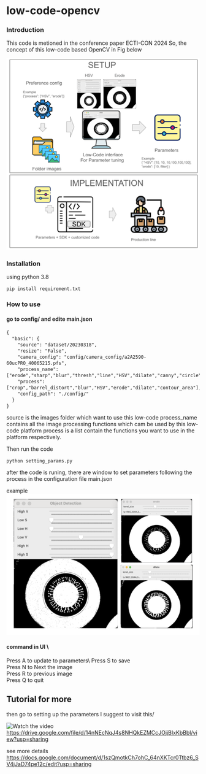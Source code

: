 # low-code-opencv

### Introduction 
This code is metioned in the conference paper  ECTI-CON 2024
So, the concept of this low-code based OpenCV in Fig below 

![alt text](https://github.com/PudPawat/low-code-opencv/blob/main/images/concept.png?raw=true)

### Installation 
using python 3.8 
```
pip install requirement.txt
```

### How to use 

#### go to config/ and edite main.json

```
{
  "basic": {
    "source": "dataset/20230318",
    "resize": "False",
    "camera_config": "config/camera_config/a2A2590-60ucPRO_40065215.pfs",
    "process_name": ["erode","sharp","blur","thresh","line","HSV","dilate","canny","circle","sobel","barrel_distort","crop","contour_area"],
    "process": ["crop","barrel_distort","blur","HSV","erode","dilate","contour_area"],
    "config_path": "./config/"
  }
}
```

source is the images folder which want to use this low-code
process_name contains all the image processing functions which cam be used by this low-code platform 
process is a list contain the functions you want to use in the platform respectively.

Then run the code
```
python setting_params.py
```

after the code is runing, there are window to set parameters following the process in the configuration file  main.json

example 
![alt text](https://github.com/PudPawat/low-code-opencv/blob/main/images/windows.png?raw=true)


#### command in UI \
Press A to update to parameters\ 
Press S to save\
Press N to Next the image \
Press R to previous image \
Press Q to quit


## Tutorial for more
then go to setting up the parameters 
I suggest to visit this/

![Watch the video](https://drive.google.com/file/d/14nNEcNqJ4s8NHQkEZMCcJOjjBIxKbBbl/view?usp=sharing)
https://drive.google.com/file/d/14nNEcNqJ4s8NHQkEZMCcJOjjBIxKbBbl/view?usp=sharing

see more details https://docs.google.com/document/d/1szQmotkCh7ohC_64nXKTcr0Ttbz6_SV4jJaD74pe12c/edit?usp=sharing





